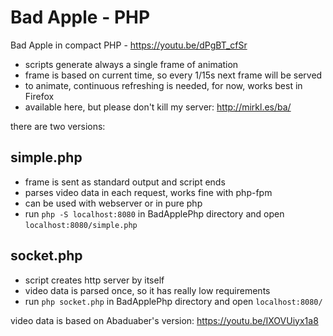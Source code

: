 # Bad Apple - PHP
Bad Apple in compact PHP - https://youtu.be/dPgBT_cfSr
- scripts generate always a single frame of animation
- frame is based on current time, so every 1/15s next frame will be served
- to animate, continuous refreshing is needed, for now, works best in Firefox
- available here, but please don't kill my server: http://mirkl.es/ba/

there are two versions:

## simple.php
- frame is sent as standard output and script ends
- parses video data in each request, works fine with php-fpm
- can be used with webserver or in pure php
- run `php -S localhost:8080` in BadApplePhp directory and open `localhost:8080/simple.php`

## socket.php
- script creates http server by itself
- video data is parsed once, so it has really low requirements
- run `php socket.php` in BadApplePhp directory and open `localhost:8080/`

video data is based on Abaduaber's version: https://youtu.be/IXOVUiyx1a8
